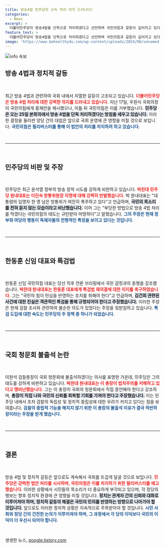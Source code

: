 ```yaml
---
title: 방송4법 민주당의 신속 처리 의지 드러나다!
categories:
  - News
excerpt: >
  더불어민주당이 방송4법을 단독으로 처리하겠다고 선언하며 국민의힘과 갈등이 깊어지고 있다. 여당은 윤석열 정권의 방송 장악 시도를 강력히 비판하고, 김건희 특검법 도입에도 속도를 낼 계획이다. 국회에서의 격렬한 대립이 예상된다!
feature_text: >
  더불어민주당이 방송4법을 단독으로 처리하겠다고 선언하며 국민의힘과 갈등이 깊어지고 있다. 여당은 윤석열 정권의 방송 장악 시도를 강력히 비판하고, 김건희 특검법 도입에도 속도를 낼 계획이다. 국회에서의 격렬한 대립이 예상된다!
image: 'https://www.behealthy4u.com/wp-content/uploads/2024/06/unnamed-file.png'
---
```


<p><img src="https://www.behealthy4u.com/wp-content/uploads/2024/06/unnamed-file.png" alt="info 속보" /></p>

<h2 data-ke-size="size26">방송 4법과 정치적 갈등</h2>

<p data-ke-size="size16">&nbsp;</p>

<p>최근 방송 4법과 관련하여 국회 내에서 치열한 갈등이 고조되고 있습니다. <b><span style="color: #ee2323;">더불어민주당은 방송 4법 처리에 대한 강력한 의지를 드러내고 있습니다.</span></b> 지난 17일, 우원식 국회의장이 국민의힘에게 중재안을 제시했으나, 이틀 뒤 국민의힘은 이를 거부했습니다. <b><span style="background-color: #21538527;">민주당은 오는 25일 본회의에서 방송 4법을 단독 처리하겠다는 방침을 세우고 있습니다.</span></b> 이러한 결정을 둘러싼 양당 간의 대립은 앞으로 국회 운영에 큰 영향을 미칠 것으로 보입니다. <b><span style="color: #1a5490;">국민의힘은 필리버스터를 통해 이 법안의 처리를 저지하려 하고 있습니다.</span></b></p>

<p data-ke-size="size16">&nbsp;</p>

<hr>

<p data-ke-size="size16">&nbsp;</p>

<h2 data-ke-size="size26">민주당의 비판 및 주장</h2>

<p data-ke-size="size16">&nbsp;</p>

<p>민주당은 최근 윤석열 정부의 방송 장악 시도를 강하게 비판하고 있습니다. <b><span style="color: #ee2323;">박찬대 민주당 원내대표는 이진숙 방통위원장 지명에 대해 강력히 반발했습니다.</span></b> 박 원내대표는 "대통령의 임명자 한 명 남은 방통위가 여전히 폭주하고 있다"고 언급하며, <b><span style="background-color: #21538527;">국민의 목소리를 전혀 듣지 않는 모습이라고 비난했습니다.</span></b> 이어 그는 "부당한 방법으로 방송 4법 처리를 막겠다는 국민의힘의 태도는 규탄받아 마땅하다"고 말했습니다. <b><span style="color: #1a5490;">그의 주장은 현재 정부와 여당의 행동이 독재자들의 전형적인 특징을 보이고 있다는 것입니다.</span></b></p>

<p data-ke-size="size16">&nbsp;</p>

<hr>

<p data-ke-size="size16">&nbsp;</p>

<h2 data-ke-size="size26">한동훈 신임 대표와 특검법</h2>

<p data-ke-size="size16">&nbsp;</p>

<p>한동훈 신임 국민의힘 대표는 당선 직후 언론 브리핑에서 국민 감정과의 동행을 강조했습니다. <b><span style="color: #ee2323;">박찬대 원내대표는 한동훈 대표에게 특검법 재의결에 대한 지지를 촉구하였습니다.</span></b> 그는 "국민의 힘이 민심을 반영하는 조치를 취해야 한다"고 언급하며, <b><span style="background-color: #21538527;">김건희 관련된 사건에 대한 진실은 객관적인 특검을 통해 규명되어야 한다고 주장했습니다.</span></b> 이러한 주장은 현재 검찰 조사와 관련하여 불순한 의도가 있었다는 주장을 뒷받침하고 있습니다. <b><span style="color: #1a5490;">특검 도입에 대한 속도는 민주당의 주 정책 중 하나가 되었습니다.</span></b></p>

<p data-ke-size="size16">&nbsp;</p>

<hr>

<p data-ke-size="size16">&nbsp;</p>

<h2 data-ke-size="size26">국회 청문회 불출석 논란</h2>

<p data-ke-size="size16">&nbsp;</p>

<p>이원석 검찰총장이 국회 청문회에 불출석하겠다는 의사를 표명한 가운데, 민주당은 그의 태도를 강하게 비판하고 있습니다. <b><span style="color: #ee2323;">박찬대 원내대표는 이 총장이 법치주의를 저해하고 있다고 맹비난했습니다.</span></b> 그는 이 총장이 국회의 청문회에서 직접 증언해야 한다고 강조하며, <b><span style="background-color: #21538527;">총장이 직접 나와 국민의 신뢰를 회복할 기회를 가져야 한다고 주장했습니다.</span></b> 이는 민주당 내에서 조차 검찰의 독립성 및 정치적 중립성에 대한 우려가 커지고 있다는 점을 보여줍니다. <b><span style="color: #1a5490;">검찰의 중립적 기능을 해치지 않기 위한 이 총장의 불출석 이유가 결국 적반하장이라는 주장을 받게 했습니다.</span></b></p>

<p data-ke-size="size16">&nbsp;</p>

<hr>

<p data-ke-size="size16">&nbsp;</p>

<h2 data-ke-size="size26">결론</h2>

<p data-ke-size="size16">&nbsp;</p>

<p>방송 4법 및 정치적 갈등은 앞으로도 계속해서 국회를 뜨겁게 달굴 것으로 보입니다. <b><span style="color: #ee2323;">민주당은 강력한 법안 처리를 시사하며, 국민의힘은 이를 저지하기 위한 필리버스터를 예고했습니다.</span></b> 이러한 상황에서 시민들의 목소리가 더 중요하게 부각되고 있으며, 각 정당의 행보는 향후 정치적 환경에 큰 영향을 미칠 것입니다. <b><span style="background-color: #21538527;">정치는 관계자 간의 신뢰와 대화로 이루어져야 하며, 정치적 갈등의 해결은 국민의 민의를 반영하는 방향으로 나아가야 할 것입니다.</span></b> 앞으로도 이러한 정치적 상황은 지속적으로 주목받아야 할 것입니다. <b><span style="color: #1a5490;">시민 사회와 정당 간의 건전한 논의가 이루어져야 하며, 그 과정에서 각 당의 이익보다 국민의 이익이 더 우선시 되어야 합니다.</span></b> </p>

<p data-ke-size="size16">&nbsp;</p>
생생한 뉴스, <a href="https://qoogle.tistory.com" rel="dofollow">qoogle.tistory.com</a>


